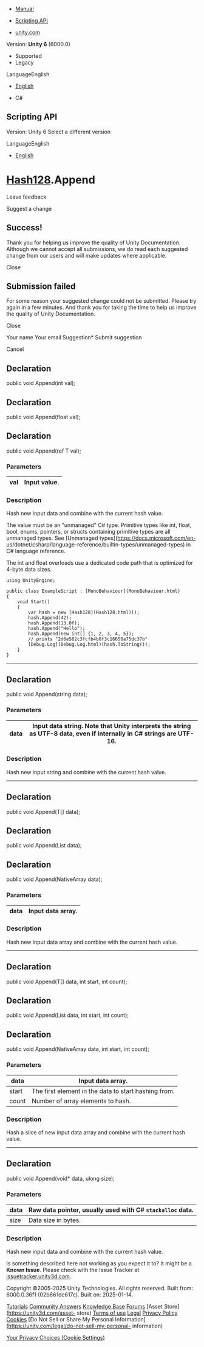 [ ]()

  * [Manual](../Manual/index.html)
  * [Scripting API](../ScriptReference/index.html)

  * [unity.com](https://unity.com/)

Version: **Unity 6** (6000.0)

  * Supported
  * Legacy

LanguageEnglish

  * [English]()

  * C#

[ ](https://docs.unity3d.com)

## Scripting API

Version: Unity 6 Select a different version

LanguageEnglish

  * [English]()

#  [Hash128](Hash128.html).Append

Leave feedback

Suggest a change

## Success!

Thank you for helping us improve the quality of Unity Documentation. Although
we cannot accept all submissions, we do read each suggested change from our
users and will make updates where applicable.

Close

## Submission failed

For some reason your suggested change could not be submitted. Please <a>try
again</a> in a few minutes. And thank you for taking the time to help us
improve the quality of Unity Documentation.

Close

Your name Your email Suggestion* Submit suggestion

Cancel

[ ]()

## Declaration

public void Append(int val);

## Declaration

public void Append(float val);

## Declaration

public void Append(ref T val);

### Parameters

val | Input value.  
---|---  
  
### Description

Hash new input data and combine with the current hash value.

The value must be an "unmanaged" C# type. Primitive types like int, float,
bool, enums, pointers, or structs containing primitive types are all unmanaged
types. See [Unmanaged types](https://docs.microsoft.com/en-
us/dotnet/csharp/language-reference/builtin-types/unmanaged-types) in C#
language reference.  
  
The int and float overloads use a dedicated code path that is optimized for
4-byte data sizes.

    
    
    using UnityEngine;  
      
    public class ExampleScript : [MonoBehaviour](MonoBehaviour.html)
    {
        void Start()
        {
            var hash = new [Hash128](Hash128.html)();
            hash.Append(42);
            hash.Append(13.0f);
            hash.Append("Hello");
            hash.Append(new int[] {1, 2, 3, 4, 5});
            // prints "2d6e582c3fcfb4b8f3c16650a75dc37b"
            [Debug.Log](Debug.Log.html)(hash.ToString());
        }
    }
    

* * *

## Declaration

public void Append(string data);

### Parameters

data | Input data string. Note that Unity interprets the string as UTF-8 data, even if internally in C# strings are UTF-16.  
---|---  
  
### Description

Hash new input string and combine with the current hash value.

* * *

## Declaration

public void Append(T[] data);

## Declaration

public void Append(List<T> data);

## Declaration

public void Append(NativeArray<T> data);

### Parameters

data | Input data array.  
---|---  
  
### Description

Hash new input data array and combine with the current hash value.

* * *

## Declaration

public void Append(T[] data, int start, int count);

## Declaration

public void Append(List<T> data, int start, int count);

## Declaration

public void Append(NativeArray<T> data, int start, int count);

### Parameters

data | Input data array.  
---|---  
start | The first element in the data to start hashing from.  
count | Number of array elements to hash.  
  
### Description

Hash a slice of new input data array and combine with the current hash value.

* * *

## Declaration

public void Append(void* data, ulong size);

### Parameters

data | Raw data pointer, usually used with C# `stackalloc` data.  
---|---  
size | Data size in bytes.  
  
### Description

Hash new input data and combine with the current hash value.

Is something described here not working as you expect it to? It might be a
**Known Issue**. Please check with the Issue Tracker at
[issuetracker.unity3d.com](https://issuetracker.unity3d.com).

Copyright ©2005-2025 Unity Technologies. All rights reserved. Built from:
6000.0.36f1 (02b661dc617c). Built on: 2025-01-14.

[Tutorials](https://unity3d.com/learn) [Community
Answers](https://answers.unity3d.com) [Knowledge
Base](https://support.unity3d.com/hc/en-us)
[Forums](https://forum.unity3d.com) [Asset Store](https://unity3d.com/asset-
store) [Terms of use](https://docs.unity3d.com/Manual/TermsOfUse.html)
[Legal](https://unity.com/legal) [Privacy
Policy](https://unity.com/legal/privacy-policy)
[Cookies](https://unity.com/legal/cookie-policy) [Do Not Sell or Share My
Personal Information](https://unity.com/legal/do-not-sell-my-personal-
information)

[Your Privacy Choices (Cookie Settings)](javascript:void\(0\);)

